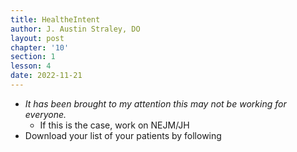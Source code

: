 ```yaml
---
title: HealtheIntent
author: J. Austin Straley, DO
layout: post
chapter: '10'
section: 1
lesson: 4
date: 2022-11-21
---
```


- *It has been brought to my attention this may not be working for everyone.*
	- If this is the case, work on NEJM/JH
- Download your list of your patients by following
	

	

	

	
